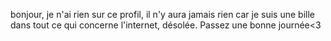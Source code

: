 bonjour, je n'ai rien sur ce profil, il n'y aura jamais rien car je suis une bille dans tout ce qui concerne l'internet, désolée. Passez une bonne journée<3
